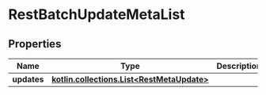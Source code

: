 
# RestBatchUpdateMetaList

## Properties
| Name | Type | Description | Notes |
| ------------ | ------------- | ------------- | ------------- |
| **updates** | [**kotlin.collections.List&lt;RestMetaUpdate&gt;**](RestMetaUpdate.md) |  |  |



